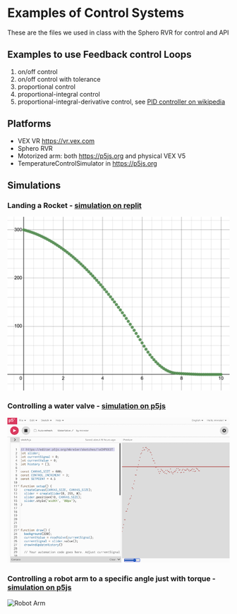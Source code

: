 # Examples of Control Systems

These are the files we used in class with the Sphero RVR for control and API

## Examples to use Feedback control Loops

1. on/off control
2. on/off control with tolerance
3. proportional control
4. proportional-integral control
5. proportional-integral-derivative control, see [PID controller on wikipedia](https://en.wikipedia.org/wiki/PID_controller)


## Platforms

- VEX VR https://vr.vex.com
- Sphero RVR
- Motorized arm: both https://p5js.org and physical VEX V5
- TemperatureControlSimulator in https://p5js.org

## Simulations

### Landing a Rocket - [simulation on replit](https://replit.com/@kreier/LandingRocket)

![LandingRocket](LandingRocket/desmos.png)

### Controlling a water valve - [simulation on p5js](https://editor.p5js.org/mkreier/sketches/1oCHPXX3T)

![Water Valve](WaterValve/p5js.png)

### Controlling a robot arm to a specific angle just with torque - [simulation on p5js](https://editor.p5js.org/mkreier/sketches/nGUH6r8OU)

![Robot Arm](RobotArm/p5js.png)
